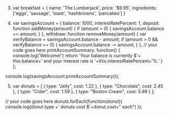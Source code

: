 



3. var breakfast = {
    name: 'The Lumberjack',
    price: '$9.95',
    ingredients: ['eggs', 'sausage', 'toast', 'hashbrowns', 'pancakes']
}



4. var savingsAccount = {
    balance: 1000,
    interestRatePercent: 1,
    deposit: function addMoney(amount) {
        if (amount > 0) {
            savingsAccount.balance += amount;
        }
    },
    withdraw: function removeMoney(amount) {
        var verifyBalance = savingsAccount.balance - amount;
        if (amount > 0 && verifyBalance >= 0) {
            savingsAccount.balance -= amount;
        }
    },
    // your code goes here
    printAccountSummary: function() {
        console.log('Welcome!')
        return 'Your balance is currently $'+ this.balance+' and your interest rate is '+this.interestRatePercent+'%.'
    }
};

console.log(savingsAccount.printAccountSummary());


5. var donuts = [
    { type: "Jelly", cost: 1.22 },
    { type: "Chocolate", cost: 2.45 },
    { type: "Cider", cost: 1.59 },
    { type: "Boston Cream", cost: 5.99 }
];

// your code goes here
donuts.forEach(function(donut){
    console.log(donut.type +' donuts cost $'+donut.cost+" each")
});
